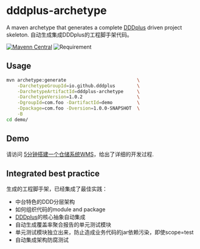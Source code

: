 # dddplus-archetype

A maven archetype that generates a complete [DDDplus](https://github.com/funkygao/cp-ddd-framework) driven project skeleton.
自动生成集成DDDplus的工程脚手架代码。

[![Mavenn Central](https://img.shields.io/maven-central/v/io.github.dddplus/dddplus-archetype.svg?label=Maven%20Central)](https://search.maven.org/search?q=a:dddplus-archetype)
![Requirement](https://img.shields.io/badge/JDK-8+-green.svg)

## Usage

``` bash
mvn archetype:generate                          \
    -DarchetypeGroupId=io.github.dddplus        \
    -DarchetypeArtifactId=dddplus-archetype     \
    -DarchetypeVersion=1.0.2                    \
    -DgroupId=com.foo -DartifactId=demo         \
    -Dpackage=com.foo -Dversion=1.0.0-SNAPSHOT  \
    -B
cd demo/
```

## Demo

请访问 [5分钟搭建一个仓储系统WMS](https://github.com/dddplus/dddplus-archetype-demo)，给出了详细的开发过程.

## Integrated best practice

生成的工程脚手架，已经集成了最佳实践：
- 中台特色的DDD分层架构
- 如何组织代码的module and package
- [DDDplus](https://github.com/funkygao/cp-ddd-framework)的核心抽象自动集成
- 自动生成覆盖率聚合报告的单元测试模块
- 单元测试模块独立出来，防止造成业务代码的jar依赖污染，即使scope=test
- 自动集成架构防腐测试

